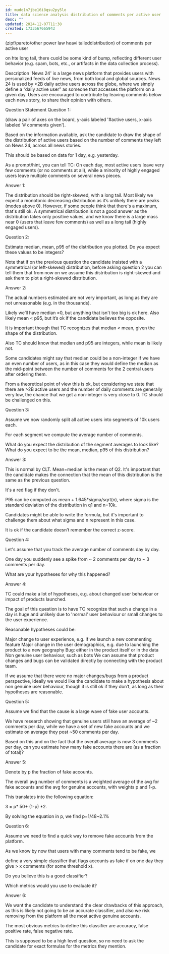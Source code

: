 ```yaml
---
id: mudo1n7jbe16i8qsu2py5lo
title: data science analysis distribution of comments per active user
desc: ""
updated: 2024-12-07T11:38
created: 1733567665943
---
```

(zipf/pareto/other power law heavi taileddistribution) of comments per active user


on hte long tail, there cuold be some kind of bump, reflecting different user behavior (e.g. spam, bots, etc., or artifacts in the data collection process).




Description
'News 24' is a large news platform that provides users with personalized feeds of live news, from both local and global sources. News 24 is used by >2B daily active users across the globe, where we simply define a “daily active user” as someone that accesses the platform on a given day. Users are encouraged to contribute by leaving comments below each news story, to share their opinion with others.

Question Statement
Question 1:

(draw a pair of axes on the board, y-axis labeled '#active users, x-axis labeled '# comments given').

Based on the information available, ask the candidate to draw the shape of the distribution of active users based on the number of comments they left on News 24, across all news stories.

This should be based on data for 1 day, e.g. yesterday.

As a prompt/hint, you can tell TC: On each day, most active users leave very few comments (or no comments at all), while a minority of highly engaged users leave multiple comments on several news pieces.



Answer 1: 

The distribution should be right-skewed, with a long tail. Most likely we expect a monotonic decreasing distribution as it’s unlikely there are peaks (modes above 0). However, if some people think that there's a maximum, that's still ok. A symmetrical distribution is not a good answer as the distribution takes only positive values, and we know there is a large mass near 0 (users that leave few comments) as well as a long tail (highly engaged users).



Question 2: 

Estimate median, mean, p95 of the distribution you plotted. Do you expect these values to be integers?

Note that if on the previous question the candidate insisted with a symmetrical (or left-skewed) distribution, before asking question 2 you can tell them that from now on we assume this distribution is right-skewed and ask them to plot a right-skewed distribution.

Answer 2: 

The actual numbers estimated are not very important, as long as they are not unreasonable (e.g. in the thousands).

Likely we’ll have median =0, but anything that isn't too big is ok here. Also likely mean < p95, but it’s ok if the candidate believes the opposite.

It is important though that TC recognizes that median < mean, given the shape of the distribution.

Also TC should know that median and p95 are integers, while mean is likely not.

Some candidates might say that median could be a non-integer if we have an even number of users, as in this case they would define the median as the mid-point between the number of comments for the 2 central users after ordering them.

From a theoretical point of view this is ok, but considering we state that there are >2B active users and the number of daily comments are generally very low, the chance that we get a non-integer is very close to 0. TC should be challenged on this.



Question 3:

Assume we now randomly split all active users into segments of 10k users each.

For each segment we compute the average number of comments.

What do you expect the distribution of the segment averages to look like? What do you expect to be the mean, median, p95 of this distribution?

Answer 3:

This is normal by CLT. Mean=median is the mean of Q2. It's important that the candidate makes the connection that the mean of this distribution is the same as the previous question.

It's a red flag if they don't.

P95 can be computed as mean + 1.645*sigma/sqrt(n), where sigma is the standard deviation of the distribution in q1 and n=10k.

Candidates might be able to write the formula, but it's important to challenge them about what sigma and n represent in this case.

It is ok if the candidate doesn’t remember the correct z-score.



Question 4:

Let's assume that you track the average number of comments day by day.

One day you suddenly see a spike from ~ 2 comments per day to ~ 3 comments per day.

What are your hypotheses for why this happened?

Answer 4:

TC could make a lot of hypotheses, e.g. about changed user behaviour or impact of products launched.

The goal of this question is to have TC recognize that such a change in a day is huge and unlikely due to 'normal' user behaviour or small changes to the user experience.

Reasonable hypotheses could be:

Major change to user experience, e.g. if we launch a new commenting feature
Major change in the user demographics, e.g. due to launching the product to a new geography
Bug: either in the product itself or in the data
Non genuine user behaviour, such as bots
We can assume that product changes and bugs can be validated directly by connecting with the product team.

If we assume that there were no major changes/bugs from a product perspective, ideally we would like the candidate to make a hypothesis about non genuine user behaviour, though it is still ok if they don’t, as long as their hypotheses are reasonable.



Question 5:

Assume we find that the cause is a large wave of fake user accounts.

We have research showing that genuine users still have an average of ~2 comments per day, while we have a set of new fake accounts and we estimate on average they post ~50 comments per day.

Based on this and on the fact that the overall average is now 3 comments per day, can you estimate how many fake accounts there are (as a fraction of total)?

Answer 5:

Denote by p the fraction of fake accounts.

The overall avg number of comments is a weighted average of the avg for fake accounts and the avg for genuine accounts, with weights p and 1-p.

This translates into the following equation:

3 = p* 50+ (1-p) *2.

By solving the equation in p, we find p=1/48~2.1%



Question 6:

Assume we need to find a quick way to remove fake accounts from the platform.

As we know by now that users with many comments tend to be fake, we

define a very simple classifier that flags accounts as fake if on one day they give > x comments (for some threshold x).

Do you believe this is a good classifier?

Which metrics would you use to evaluate it?

Answer 6:

We want the candidate to understand the clear drawbacks of this approach, as this is likely not going to be an accurate classifier, and also we risk removing from the platform all the most active genuine accounts.

The most obvious metrics to define this classifier are accuracy, false positive rate, false negative rate.

This is supposed to be a high level question, so no need to ask the candidate for exact formulas for the metrics they mention.